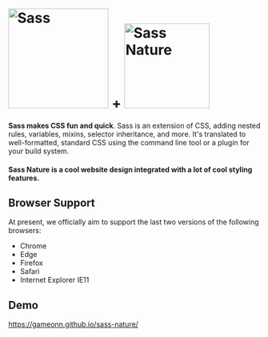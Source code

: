 <h1><img width="200px" alt="Sass" src="https://rawgit.com/sass/sass-site/main/source/assets/img/logos/logo.svg" /> + <img width="170px" alt="Sass Nature" src="https://user-images.githubusercontent.com/6601996/178678919-6ea10200-bbeb-4ed1-80e1-7c411a7e9b09.png" />

</h1>

**Sass makes CSS fun and quick**. Sass is an extension of CSS, adding nested rules, variables, mixins, selector inheritance, and more. It's translated to well-formatted, standard CSS using the command line tool or a plugin for your
build system.

#### Sass Nature is a cool website design integrated with a lot of cool styling features. 

## Browser Support

At present, we officially aim to support the last two versions of the following browsers:

* Chrome
* Edge
* Firefox
* Safari
* Internet Explorer IE11

## Demo

https://gameonn.github.io/sass-nature/




